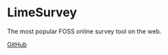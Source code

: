 # LimeSurvey

The most popular FOSS online survey tool on the web.

[GitHub](https://github.com/LimeSurvey/LimeSurvey)